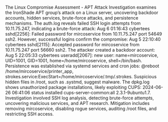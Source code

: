 The Linux Compromise Assessment - APT Attack Investigation examines the IronShade APT group’s attack on a Linux server, uncovering backdoor accounts, hidden services, brute-force attacks, and persistence mechanisms. The auth.log reveals failed SSH login attempts from 10.11.75.247, indicating a brute-force attack: Aug 6 01:16:43 cybertees sshd[2256]: Failed password for mircoservice from 10.11.75.247 port 54649 ssh2. However, successful logins confirm the compromise: Aug 5 22:10:40 cybertees sshd[2115]: Accepted password for mircoservice from 10.11.75.247 port 56660 ssh2. The attacker created a backdoor account: Aug 5 22:05:33 cybertees useradd[2067]: new user: name=mircoservice, UID=1001, GID=1001, home=/home/mircoservice, shell=/bin/bash. Persistence was established via systemd services and cron jobs: @reboot /home/mircoservice/printer_app, strokes.service:ExecStart=/home/mircoservice/.tmp/.strokes. Suspicious hidden files in /root, such as .systmd, suggest malware. The dpkg.log shows unauthorized package installations, likely exploiting CUPS: 2024-06-26 06:41:06 status installed cups-server-common:all 2.3.1-9ubuntu1.7. Investigation involved SSH log analysis, detecting brute-force attempts, uncovering malicious services, and APT research. Mitigation includes removing mircoservice, disabling rogue services, auditing /root files, and restricting SSH access.

